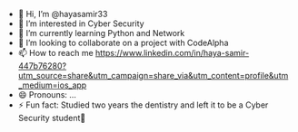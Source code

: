 - 👋 Hi, I’m @hayasamir33
- 👀 I’m interested in Cyber Security 
- 🌱 I’m currently learning Python and Network 
- 💞️ I’m looking to collaborate on a project with CodeAlpha 
- 📫 How to reach me https://www.linkedin.com/in/haya-samir-447b76280?utm_source=share&utm_campaign=share_via&utm_content=profile&utm_medium=ios_app
- 😄 Pronouns: ...
- ⚡ Fun fact: Studied two years the dentistry and left it to be a Cyber Security student🙈

<!---
hayasamir33/hayasamir33 is a ✨ special ✨ repository because its `README.md` (this file) appears on your GitHub profile.
You can click the Preview link to take a look at your changes.
--->
